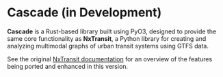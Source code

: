 # Cascade (in Development)

**Cascade** is a Rust-based library built using PyO3, designed to provide the same core functionality as **NxTransit**, a Python library for creating and analyzing multimodal graphs of urban transit systems using GTFS data.

See the original [NxTransit documentation](https://nxtransit.readthedocs.io/en/latest/) for an overview of the features being ported and enhanced in this version.
